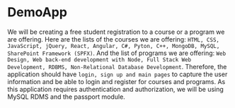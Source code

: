 # DemoApp
We will be creating a free student registration to a course or a program we are offering. Here are the lists of the courses we are offering: `HTML, CSS, JavaScript, jQuery, React, Angular, C#, Pyton, C++, MongoDB, MySQL, SharePoint Framework (SPFX)`. And the list of programs we are offering: `Web Design, Web back-end development with Node, Full Stack Web Development, RDBMS, Non-Relational Database Development`. Therefore, the application should have `login, sign up and main pages` to capture the user information and be able to login and register for courses and programs. As this application requires authentication and authorization, we will be using MySQL RDMS and the passport module.